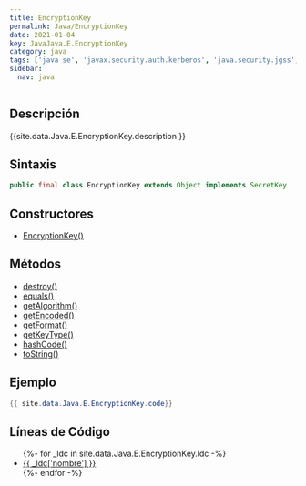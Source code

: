```yaml
---
title: EncryptionKey
permalink: Java/EncryptionKey
date: 2021-01-04
key: JavaJava.E.EncryptionKey
category: java
tags: ['java se', 'javax.security.auth.kerberos', 'java.security.jgss', 'clase java', 'Java 9']
sidebar: 
  nav: java
---
```


## Descripción
{{site.data.Java.E.EncryptionKey.description }}

## Sintaxis
~~~java
public final class EncryptionKey extends Object implements SecretKey
~~~

## Constructores
* [EncryptionKey()](/Java/EncryptionKey/EncryptionKey/)

## Métodos
* [destroy()](/Java/EncryptionKey/destroy)
* [equals()](/Java/EncryptionKey/equals)
* [getAlgorithm()](/Java/EncryptionKey/getAlgorithm)
* [getEncoded()](/Java/EncryptionKey/getEncoded)
* [getFormat()](/Java/EncryptionKey/getFormat)
* [getKeyType()](/Java/EncryptionKey/getKeyType)
* [hashCode()](/Java/EncryptionKey/hashCode)
* [toString()](/Java/EncryptionKey/toString)

## Ejemplo
~~~java
{{ site.data.Java.E.EncryptionKey.code}}
~~~

## Líneas de Código
<ul>
{%- for _ldc in site.data.Java.E.EncryptionKey.ldc -%}
   <li>
       <a href="{{_ldc['url'] }}">{{ _ldc['nombre'] }}</a>
   </li>
{%- endfor -%}
</ul>
